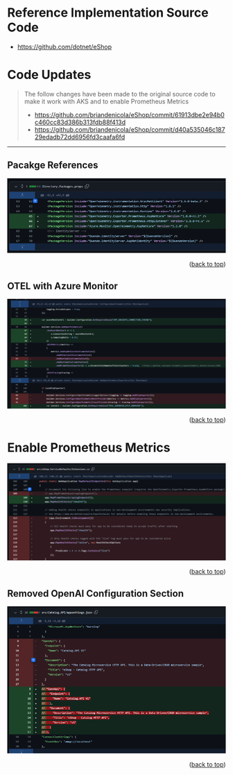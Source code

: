 # Reference Implementation Source Code
* https://github.com/dotnet/eShop

# Code Updates
>The follow changes have been made to the original source code to make it work with AKS and to enable Prometheus Metrics
> - https://github.com/briandenicola/eShop/commit/61913dbe2e94b0c460cc83d386b313fdb88f413d
> - https://github.com/briandenicola/eShop/commit/d40a535046c18729edadb72dd6956fd3caafa6fd

<hr/>

## Pacakge References
![code diff 1](../.assets/diff-1.png)
<p align="right">(<a href="#readme-top">back to top</a>)</p>

## OTEL with Azure Monitor
![code diff 2](../.assets/diff-2.png)
<p align="right">(<a href="#readme-top">back to top</a>)</p>

# Enable Prometheus Metrics
![code diff 4](../.assets/diff-4.png)
<p align="right">(<a href="#readme-top">back to top</a>)</p>

## Removed OpenAI Configuration Section
![code diff 3](../.assets/diff-3.png)
<p align="right">(<a href="#readme-top">back to top</a>)</p>